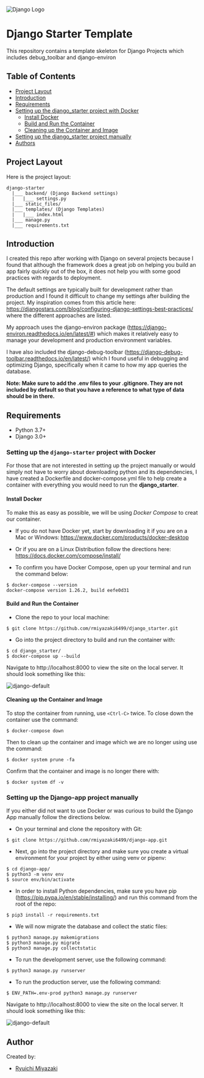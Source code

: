 ![Django Logo](https://www.djangoproject.com/m/img/logos/django-logo-positive.png)

# Django Starter Template

This repository contains a template skeleton for Django Projects which includes debug_toolbar and django-environ

## Table of Contents

- [Project Layout](#project-layout)
- [Introduction](#introduction)
- [Requirements](#requirements)
- [Setting up the django_starter project with Docker](#setting-up-the-django-starter-project-with-docker)
  - [Install Docker](#install-docker)
  - [Build and Run the Container](#build-and-run-the-container)
  - [Cleaning up the Container and Image](#cleaning-up-the-container-and-image)
- [Setting up the django_starter project manually](#setting-up-the-django-starter-project-manually)
- [Authors](#authors)

## Project Layout

Here is the project layout:

```
django-starter
  |___ backend/ (Django Backend settings)
  |   |___ settings.py
  |___ static_files/
  |___ templates/ (Django Templates)
  |   |___ index.html
  |___ manage.py
  |___ requirements.txt

```

## Introduction

I created this repo after working with Django on several projects because I found that although the framework does a great job on helping you build an app fairly quickly out of the box, it does not help you with some good practices with regards to deployment. 

The default settings are typically built for development rather than production and I found it difficult to change my settings after building the project. My inspiration comes from this article here: https://djangostars.com/blog/configuring-django-settings-best-practices/ where the different approaches are listed. 

My approach uses the django-environ package (https://django-environ.readthedocs.io/en/latest/#) which makes it relatively easy to manage your development and production environment variables.

I have also included the django-debug-toolbar (https://django-debug-toolbar.readthedocs.io/en/latest/) which I found useful in debugging and optimizing Django, specifically when it came to how my app queries the database.

**Note: Make sure to add the .env files to your .gitignore. They are not included by default so that you have a reference to what type of data should be in there.**

## Requirements

- Python 3.7+
- Django 3.0+

### Setting up the `django-starter` project with Docker

For those that are not interested in setting up the project manually or would simply not have to worry about downloading python and its dependencies, I have created a Dockerfile and docker-compose.yml file to help create a container with everything you would need to run the **django_starter**.

#### Install Docker

To make this as easy as possible, we will be using *Docker Compose* to creat our container.

- If you do not have Docker yet, start by downloading it if you are on a Mac or Windows:
https://www.docker.com/products/docker-desktop

- Or if you are on a Linux Distribution follow the directions here:
https://docs.docker.com/compose/install/

- To confirm you have Docker Compose, open up your terminal and run the command below:

```
$ docker-compose --version
docker-compose version 1.26.2, build eefe0d31
```

#### Build and Run the Container

- Clone the repo to your local machine:

```
$ git clone https://github.com/rmiyazaki6499/django_starter.git
```

- Go into the project directory to build and run the container with:

```
$ cd django_starter/
$ docker-compose up --build
```

Navigate to http://localhost:8000 to view the site on the local server.
It should look something like this:

![django-default](https://user-images.githubusercontent.com/41876764/87993902-8d27df00-caa0-11ea-8f66-990932b37ca3.png)

#### Cleaning up the Container and Image

To stop the container from running, use `<Ctrl-C>` twice.
To close down the container use the command:

```
$ docker-compose down
```
Then to clean up the container and image which we are no longer using use the command:

```
$ docker system prune -fa
```

Confirm that the container and image is no longer there with:

```
$ docker system df -v
```

### Setting up the Django-app project manually

If you either did not want to use Docker or was curious to build the Django App manually follow the directions below.

- On your terminal and clone the repository with Git:

```
$ git clone https://github.com/rmiyazaki6499/django-app.git
```

- Next, go into the project directory and make sure you create a virtual environment for your project by either using venv or pipenv:
```
$ cd django-app/
$ python3 -m venv env
$ source env/bin/activate
```

- In order to install Python dependencies, make sure you have pip (https://pip.pypa.io/en/stable/installing/)
and run this command from the root of the repo:

```
$ pip3 install -r requirements.txt
```

- We will now migrate the database and collect the static files:
```
$ python3 manage.py makemigrations
$ python3 manage.py migrate
$ python3 manage.py collectstatic
```

- To run the development server, use the following command:

```
$ python3 manage.py runserver
```

- To run the production server, use the following command:

```
$ ENV_PATH=.env-prod python3 manage.py runserver
```

Navigate to http://localhost:8000 to view the site on the local server.
It should look something like this:

![django-default](https://user-images.githubusercontent.com/41876764/87993902-8d27df00-caa0-11ea-8f66-990932b37ca3.png)

## Author

Created by:

- [Ryuichi Miyazaki](https://github.com/rmiyazaki6499)
